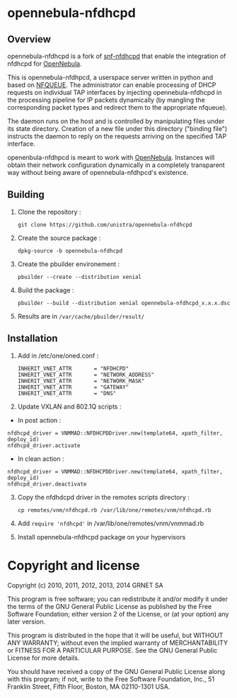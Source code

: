 opennebula-nfdhcpd
==================

Overview
--------

opennebula-nfdhcpd is a fork of 
[snf-nfdhcpd](https://github.com/grnet/snf-nfdhcpd) that enable the integration
of nfdhcpd for [OpenNebula](https://github.com/grnet/snf-nfdhcpd).

This is opennebula-nfdhpcd, a userspace server written in python and based on
[NFQUEUE](https://www.wzdftpd.net/redmine/projects/nfqueue-bindings/wiki/). The
administrator can enable processing of DHCP requests on individual TAP 
interfaces by injecting opennebula-nfdhcpd in the processing pipeline for IP 
packets dynamically (by mangling the corresponding packet types and redirect them to the
appropriate nfqueue).

The daemon runs on the host and is controlled by manipulating files
under its state directory. Creation of a new file under this directory
("binding file") instructs the daemon to reply on the requests arriving
on the specified TAP interface.

openenbula-nfdhpcd is meant to work with [OpenNebula](http://opennebula.org).
Instances will obtain their network configuration dynamically in a completely transparent 
way without being aware of opennebula-nfdhpcd's existence.

Building
--------

1. Clone the repository :

   `git clone https://github.com/unistra/opennebula-nfdhcpd`

2. Create the source package :

   `dpkg-source -b opennebula-nfdhcpd`

3. Create the pbuilder environement :

   `pbuilder --create --distribution xenial`

4. Build the package :

   `pbuilder --build --distribution xenial opennebula-nfdhcpd_x.x.x.dsc`

5. Results are in `/var/cache/pbuilder/result/`

Installation
------------

1. Add in /etc/one/oned.conf :

   ```
   INHERIT_VNET_ATTR       = "NFDHCPD"
   INHERIT_VNET_ATTR       = "NETWORK_ADDRESS"
   INHERIT_VNET_ATTR       = "NETWORK_MASK"
   INHERIT_VNET_ATTR       = "GATEWAY"
   INHERIT_VNET_ATTR       = "DNS"
   ```

2. Update VXLAN and 802.1Q scripts :
  * In post action : 
  ```
  nfdhcpd_driver = VNMMAD::NFDHCPDDriver.new(template64, xpath_filter, deploy_id)
  nfdhcpd_driver.activate
  ```
  * In clean action :
  ```
  nfdhcpd_driver = VNMMAD::NFDHCPDDriver.new(template64, xpath_filter, deploy_id)
  nfdhcpd_driver.deactivate
  ```

3. Copy the nfdhdcpd driver in the remotes scripts directory :

   `cp remotes/vnm/nfdhcpd.rb /var/lib/one/remotes/vnm/nfdhcpd.rb`

4. Add `require 'nfdhcpd'` in /var/lib/one/remotes/vnm/vnmmad.rb 

5. Install opennebula-nfdhcpd package on your hypervisors

Copyright and license
=====================

Copyright (c) 2010, 2011, 2012, 2013, 2014 GRNET SA

   This program is free software; you can redistribute it and/or modify
   it under the terms of the GNU General Public License as published by
   the Free Software Foundation; either version 2 of the License, or
   (at your option) any later version.

   This program is distributed in the hope that it will be useful,
   but WITHOUT ANY WARRANTY; without even the implied warranty of
   MERCHANTABILITY or FITNESS FOR A PARTICULAR PURPOSE.  See the
   GNU General Public License for more details.

   You should have received a copy of the GNU General Public License along
   with this program; if not, write to the Free Software Foundation, Inc.,
   51 Franklin Street, Fifth Floor, Boston, MA 02110-1301 USA.
